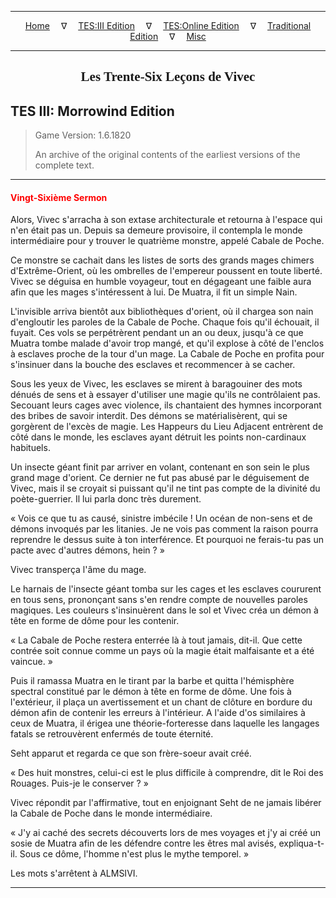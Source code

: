 
---

<!-- Jekyll Page Links -->

<center>
<a href="../../../../index.html">Home</a>
&emsp;&nabla;&emsp;
<a href="../../../index-tes3.html">TES:III Edition</a>
&emsp;&nabla;&emsp;
<a href="../../../index-teso.html">TES:Online Edition</a>
&emsp;&nabla;&emsp;
<a href="../../../index-traditional.html">Traditional Edition</a>
&emsp;&nabla;&emsp;
<a href="../../../index-misc.html">Misc</a>
</center>

<!-- Markdown Body Below: -->

---

<center>
<h2><span style="font-family:Georgia">Les Trente-Six Leçons de Vivec</span></h2>
</center>

## TES III: Morrowind Edition

> Game Version: 1.6.1820
>
> An archive of the original contents of the earliest versions of the complete text.

---

#### <span style="color:red">Vingt-Sixième Sermon</span>

Alors, Vivec s'arracha à son extase architecturale et retourna à l'espace qui n'en était pas un. Depuis sa demeure provisoire, il contempla le monde intermédiaire pour y trouver le quatrième monstre, appelé Cabale de Poche.

Ce monstre se cachait dans les listes de sorts des grands mages chimers d'Extrême-Orient, où les ombrelles de l'empereur poussent en toute liberté. Vivec se déguisa en humble voyageur, tout en dégageant une faible aura afin que les mages s'intéressent à lui. De Muatra, il fit un simple Nain.

L'invisible arriva bientôt aux bibliothèques d'orient, où il chargea son nain d'engloutir les paroles de la Cabale de Poche. Chaque fois qu'il échouait, il fuyait. Ces vols se perpétrèrent pendant un an ou deux, jusqu'à ce que Muatra tombe malade d'avoir trop mangé, et qu'il explose à côté de l'enclos à esclaves proche de la tour d'un mage. La Cabale de Poche en profita pour s'insinuer dans la bouche des esclaves et recommencer à se cacher.

Sous les yeux de Vivec, les esclaves se mirent à baragouiner des mots dénués de sens et à essayer d'utiliser une magie qu'ils ne contrôlaient pas. Secouant leurs cages avec violence, ils chantaient des hymnes incorporant des bribes de savoir interdit. Des démons se matérialisèrent, qui se gorgèrent de l'excès de magie. Les Happeurs du Lieu Adjacent entrèrent de côté dans le monde, les esclaves ayant détruit les points non-cardinaux habituels.

Un insecte géant finit par arriver en volant, contenant en son sein le plus grand mage d'orient. Ce dernier ne fut pas abusé par le déguisement de Vivec, mais il se croyait si puissant qu'il ne tint pas compte de la divinité du poète-guerrier. Il lui parla donc très durement.

« Vois ce que tu as causé, sinistre imbécile ! Un océan de non-sens et de démons invoqués par les litanies. Je ne vois pas comment la raison pourra reprendre le dessus suite à ton interférence. Et pourquoi ne ferais-tu pas un pacte avec d'autres démons, hein ? »

Vivec transperça l'âme du mage.

Le harnais de l'insecte géant tomba sur les cages et les esclaves coururent en tous sens, prononçant sans s'en rendre compte de nouvelles paroles magiques. Les couleurs s'insinuèrent dans le sol et Vivec créa un démon à tête en forme de dôme pour les contenir.

« La Cabale de Poche restera enterrée là à tout jamais, dit-il. Que cette contrée soit connue comme un pays où la magie était malfaisante et a été vaincue. »

Puis il ramassa Muatra en le tirant par la barbe et quitta l'hémisphère spectral constitué par le démon à tête en forme de dôme. Une fois à l'extérieur, il plaça un avertissement et un chant de clôture en bordure du démon afin de contenir les erreurs à l'intérieur. A l'aide d'os similaires à ceux de Muatra, il érigea une théorie-forteresse dans laquelle les langages fatals se retrouvèrent enfermés de toute éternité.

Seht apparut et regarda ce que son frère-soeur avait créé.

« Des huit monstres, celui-ci est le plus difficile à comprendre, dit le Roi des Rouages. Puis-je le conserver ? »

Vivec répondit par l'affirmative, tout en enjoignant Seht de ne jamais libérer la Cabale de Poche dans le monde intermédiaire.

« J'y ai caché des secrets découverts lors de mes voyages et j'y ai créé un sosie de Muatra afin de les défendre contre les êtres mal avisés, expliqua-t-il. Sous ce dôme, l'homme n'est plus le mythe temporel. »

Les mots s'arrêtent à ALMSIVI.

---
